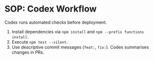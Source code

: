 # SOP: Codex Workflow

Codex runs automated checks before deployment.

1. Install dependencies via `npm install` and `npm --prefix functions install`.
2. Execute `npm test --silent`.
3. Use descriptive commit messages (`feat:`, `fix:`). Codex summarises changes in PRs.
